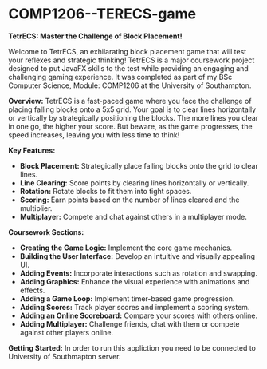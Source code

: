 # COMP1206--TERECS-game
**TetrECS: Master the Challenge of Block Placement!**

Welcome to TetrECS, an exhilarating block placement game that will test your reflexes and strategic thinking! TetrECS is a major coursework project designed to put JavaFX skills to the test while providing an engaging and challenging gaming experience. It was completed as part of my BSc Computer Science, Module: COMP1206 at the University of Southampton.

**Overview:**
TetrECS is a fast-paced game where you face the challenge of placing falling blocks onto a 5x5 grid. Your goal is to clear lines horizontally or vertically by strategically positioning the blocks. The more lines you clear in one go, the higher your score. But beware, as the game progresses, the speed increases, leaving you with less time to think!

**Key Features:**
- **Block Placement:** Strategically place falling blocks onto the grid to clear lines.
- **Line Clearing:** Score points by clearing lines horizontally or vertically.
- **Rotation:** Rotate blocks to fit them into tight spaces.
- **Scoring:** Earn points based on the number of lines cleared and the multiplier.
- **Multiplayer:** Compete and chat against others in a multiplayer mode.

**Coursework Sections:**
- **Creating the Game Logic:** Implement the core game mechanics.
- **Building the User Interface:** Develop an intuitive and visually appealing UI.
- **Adding Events:** Incorporate interactions such as rotation and swapping.
- **Adding Graphics:** Enhance the visual experience with animations and effects.
- **Adding a Game Loop:** Implement timer-based game progression.
- **Adding Scores:** Track player scores and implement a scoring system.
- **Adding an Online Scoreboard:** Compare your scores with others online.
- **Adding Multiplayer:** Challenge friends, chat with them or compete against other players online.

**Getting Started:**
 In order to run this appliction you need to be connected to University of Southmapton server.


